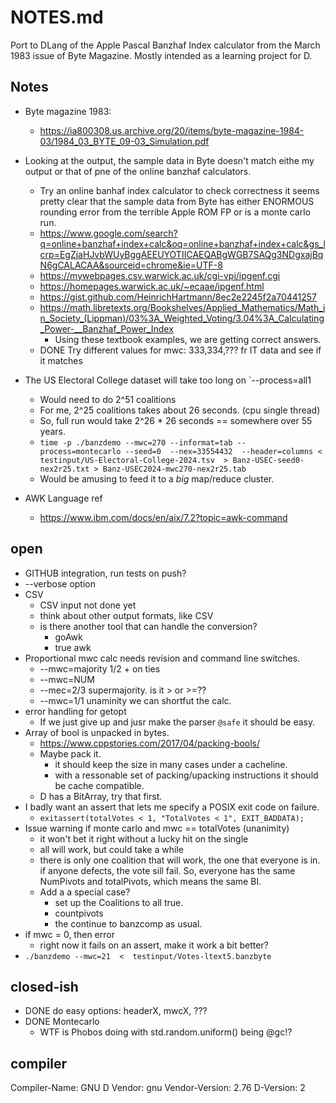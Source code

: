 # NOTES.md 

Port to DLang of the Apple Pascal Banzhaf Index calculator from the
March 1983 issue of Byte Magazine. Mostly intended as a learning
project for D.

## Notes

- Byte magazine 1983:
	- https://ia800308.us.archive.org/20/items/byte-magazine-1984-03/1984_03_BYTE_09-03_Simulation.pdf
- Looking at the output, the sample data in Byte doesn't match eithe my output or that of pne of the online banzhaf calculators.
	- Try an online banhaf index calculator to check correctness it seems pretty clear that the sample data from Byte has either ENORMOUS rounding error from the terrible Apple ROM FP or is a monte carlo run.
	- https://www.google.com/search?q=online+banzhaf+index+calc&oq=online+banzhaf+index+calc&gs_lcrp=EgZjaHJvbWUyBggAEEUYOTIICAEQABgWGB7SAQg3NDgxajBqN6gCALACAA&sourceid=chrome&ie=UTF-8
	- https://mywebpages.csv.warwick.ac.uk/cgi-vpi/ipgenf.cgi
	- https://homepages.warwick.ac.uk/~ecaae/ipgenf.html
	- https://gist.github.com/HeinrichHartmann/8ec2e2245f2a70441257
	- https://math.libretexts.org/Bookshelves/Applied_Mathematics/Math_in_Society_(Lippman)/03%3A_Weighted_Voting/3.04%3A_Calculating_Power-__Banzhaf_Power_Index
		- Using these textbook examples, we are getting correct answers.
	- DONE Try different values for mwc: 333,334,??? fr IT data and see if it matches

- The US Electoral College dataset will take too long on `--process=all1
	- Would need to do 2^51 coalitions
	- For me, 2^25 coalitions takes about 26 seconds. (cpu single thread)
	- So, full run would take 2^26 * 26 seconds == somewhere over 55 years.
	- `time -p ./banzdemo --mwc=270 --informat=tab --process=montecarlo --seed=0  --nex=33554432  --header=columns < testinput/US-Electoral-College-2024.tsv  > Banz-USEC-seed0-nex2r25.txt > Banz-USEC2024-mwc270-nex2r25.tab`
	- Would be amusing to feed it to a *big* map/reduce cluster.

- AWK Language ref
	- https://www.ibm.com/docs/en/aix/7.2?topic=awk-command

## open

- GITHUB integration, run tests on push?
- --verbose option
- CSV
	- CSV input not done yet
	- think about other output formats, like CSV
	- is there another tool that can handle the conversion?
		- goAwk
		- true awk
- Proportional mwc calc needs revision and command line switches.
	- --mwc=majority 1/2 + on ties
	- --mwc=NUM
	- --mec=2/3  supermajority.  is it > or >=??
	- --mwc=1/1  unaminity we can shortfut the calc.
- error handling for getopt
	- If we just give up and jusr make the parser `@safe` it should be easy.
- Array of bool is unpacked in bytes.
	- https://www.cppstories.com/2017/04/packing-bools/
	- Maybe pack it.
		- it should keep the size in many cases under a cacheline.
		- with a ressonable set of packing/upacking instructions it should be cache compatible.
	- D has a BitArray, try that first.
- I badly want an assert that lets me specify a POSIX exit code on failure.
	- `exitassert(totalVotes < 1, "TotalVotes < 1", EXIT_BADDATA);`
- Issue warning if monte carlo and mwc == totalVotes (unanimity)
	- it won't bet it right without a lucky hit on the single 
	- all will work, but could take a while
	- there is only one coalition that will work, the one that everyone is in. if anyone defects, the vote sill fail. So, everyone has the same NumPivots and totalPivots, which means the same BI.
	- Add a a special case?
		- set up the Coalitions to all true.
		- countpivots
		- the continue to banzcomp as usual.
- if mwc = 0, then error
	- right now it fails on an assert, make it work a bit better?
- `./banzdemo --mwc=21  <  testinput/Votes-ltext5.banzbyte`    

## closed-ish

- DONE do easy options: headerX, mwcX, ???
- DONE Montecarlo 
	- WTF is Phobos doing with std.random.uniform() being @gc!?

## compiler

Compiler-Name: GNU D
Vendor: gnu
Vendor-Version: 2.76
D-Version: 2
```
